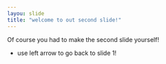 ```yaml
---
layou: slide
title: "welcome to out second slide!"
---
```

Of course you had to make the second slide yourself!
* use left arrow to go back to slide 1!
